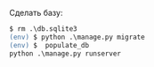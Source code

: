 Сделать базу:
```ps
$ rm .\db.sqlite3
(env) $ python .\manage.py migrate
(env) $  populate_db
python .\manage.py runserver 
``` 